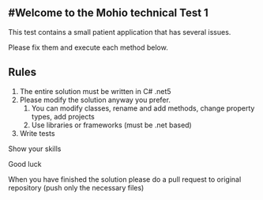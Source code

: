 #Welcome to the Mohio technical Test 1
----
This test contains a small patient application that has several issues.

Please fix them and execute each method below.

Rules
----
1. The entire solution must be written in C# .net5
2. Please modify the solution anyway you prefer. 
   1. You can modify classes, rename and add methods, change property types, add projects 
   1. Use libraries or frameworks (must be .net based)
3. Write tests

Show your skills

Good luck 

When you have finished the solution please do a pull request to original repository (push only the necessary files)

